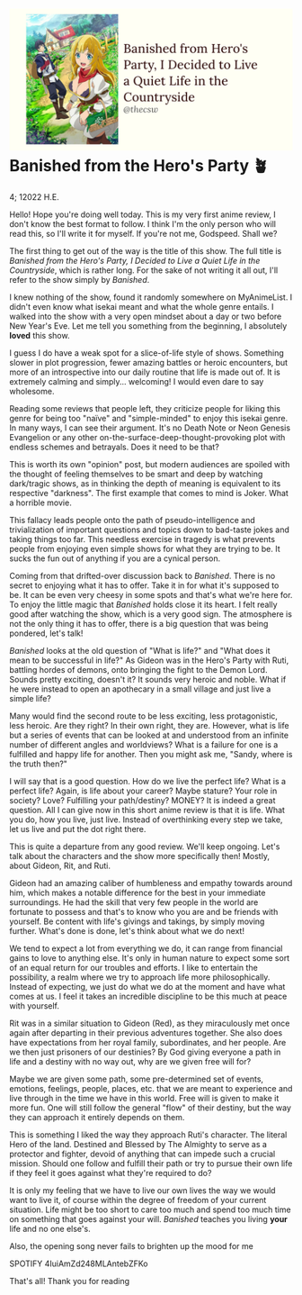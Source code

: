 ![preview](./preview.png)
Banished from the Hero\'s Party 🪴
=================================

4; 12022 H.E.

Hello! Hope you\'re doing well today. This is my very first anime
review, I don\'t know the best format to follow. I think I\'m the only
person who will read this, so I\'ll write it for myself. If you\'re not
me, Godspeed. Shall we?

The first thing to get out of the way is the title of this show. The
full title is *Banished from the Hero\'s Party, I Decided to Live a
Quiet Life in the Countryside*, which is rather long. For the sake of
not writing it all out, I\'ll refer to the show simply by *Banished*.

I knew nothing of the show, found it randomly somewhere on MyAnimeList.
I didn\'t even know what isekai meant and what the whole genre entails.
I walked into the show with a very open mindset about a day or two
before New Year\'s Eve. Let me tell you something from the beginning, I
absolutely **loved** this show.

I guess I do have a weak spot for a slice-of-life style of shows.
Something slower in plot progression, fewer amazing battles or heroic
encounters, but more of an introspective into our daily routine that
life is made out of. It is extremely calming and simply... welcoming! I
would even dare to say wholesome.

Reading some reviews that people left, they criticize people for liking
this genre for being too \"naïve\" and \"simple-minded\" to enjoy this
isekai genre. In many ways, I can see their argument. It\'s no Death
Note or Neon Genesis Evangelion or any other
on-the-surface-deep-thought-provoking plot with endless schemes and
betrayals. Does it need to be that?

This is worth its own \"opinion\" post, but modern audiences are spoiled
with the thought of feeling themselves to be smart and deep by watching
dark/tragic shows, as in thinking the depth of meaning is equivalent to
its respective \"darkness\". The first example that comes to mind is
Joker. What a horrible movie.

This fallacy leads people onto the path of pseudo-intelligence and
trivialization of important questions and topics down to bad-taste jokes
and taking things too far. This needless exercise in tragedy is what
prevents people from enjoying even simple shows for what they are trying
to be. It sucks the fun out of anything if you are a cynical person.

Coming from that drifted-over discussion back to *Banished*. There is no
secret to enjoying what it has to offer. Take it in for what it\'s
supposed to be. It can be even very cheesy in some spots and that\'s
what we\'re here for. To enjoy the little magic that *Banished* holds
close it its heart. I felt really good after watching the show, which is
a very good sign. The atmosphere is not the only thing it has to offer,
there is a big question that was being pondered, let\'s talk!

*Banished* looks at the old question of \"What is life?\" and \"What
does it mean to be successful in life?\" As Gideon was in the Hero\'s
Party with Ruti, battling hordes of demons, onto bringing the fight to
the Demon Lord. Sounds pretty exciting, doesn\'t it? It sounds very
heroic and noble. What if he were instead to open an apothecary in a
small village and just live a simple life?

Many would find the second route to be less exciting, less
protagonistic, less heroic. Are they right? In their own right, they
are. However, what is life but a series of events that can be looked at
and understood from an infinite number of different angles and
worldviews? What is a failure for one is a fulfilled and happy life for
another. Then you might ask me, \"Sandy, where is the truth then?\"

I will say that is a good question. How do we live the perfect life?
What is a perfect life? Again, is life about your career? Maybe stature?
Your role in society? Love? Fulfilling your path/destiny? MONEY? It is
indeed a great question. All I can give now in this short anime review
is that it is life. What you do, how you live, just live. Instead of
overthinking every step we take, let us live and put the dot right
there.

This is quite a departure from any good review. We\'ll keep ongoing.
Let\'s talk about the characters and the show more specifically then!
Mostly, about Gideon, Rit, and Ruti.

Gideon had an amazing caliber of humbleness and empathy towards around
him, which makes a notable difference for the best in your immediate
surroundings. He had the skill that very few people in the world are
fortunate to possess and that\'s to know who you are and be friends with
yourself. Be content with life\'s givings and takings, by simply moving
further. What\'s done is done, let\'s think about what we do next!

We tend to expect a lot from everything we do, it can range from
financial gains to love to anything else. It\'s only in human nature to
expect some sort of an equal return for our troubles and efforts. I like
to entertain the possibility, a realm where we try to approach life more
philosophically. Instead of expecting, we just do what we do at the
moment and have what comes at us. I feel it takes an incredible
discipline to be this much at peace with yourself.

Rit was in a similar situation to Gideon (Red), as they miraculously met
once again after departing in their previous adventures together. She
also does have expectations from her royal family, subordinates, and her
people. Are we then just prisoners of our destinies? By God giving
everyone a path in life and a destiny with no way out, why are we given
free will for?

Maybe we are given some path, some pre-determined set of events,
emotions, feelings, people, places, etc. that we are meant to experience
and live through in the time we have in this world. Free will is given
to make it more fun. One will still follow the general \"flow\" of their
destiny, but the way they can approach it entirely depends on them.

This is something I liked the way they approach Ruti\'s character. The
literal Hero of the land. Destined and Blessed by The Almighty to serve
as a protector and fighter, devoid of anything that can impede such a
crucial mission. Should one follow and fulfill their path or try to
pursue their own life if they feel it goes against what they\'re
required to do?

It is only my feeling that we have to live our own lives the way we
would want to live it, of course within the degree of freedom of your
current situation. Life might be too short to care too much and spend
too much time on something that goes against your will. *Banished*
teaches you living **your** life and no one else\'s.

Also, the opening song never fails to brighten up the mood for me

SPOTIFY 4IuiAmZd248MLAntebZFKo

That\'s all! Thank you for reading
